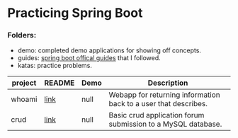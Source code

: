 # Practicing Spring Boot

### Folders:
- demo: completed demo applications for showing off concepts.
- guides: [spring boot offical guides](https://spring.io/guides) that I followed.
- katas: practice problems.

| project | README                                                                              | Demo | Description                                                     |
|---------|-------------------------------------------------------------------------------------|------|-----------------------------------------------------------------|
| whoami  | [link](https://github.com/Jim-Shaddix/spring-demos/blob/main/demo/whoami/README.md) | null | Webapp for returning information back to a user that describes. |
| crud    | [link](https://github.com/Jim-Shaddix/spring-demos/blob/main/demo/crud/README.md)   | null | Basic crud application forum submission to a MySQL database.    |

